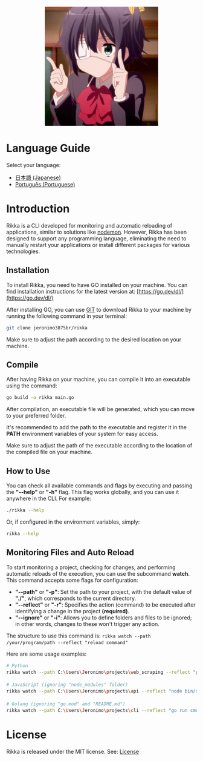 <p align="center">
 <img src="https://github.com/jeronimo3875br/rikka/blob/master/assets/rikka_main.gif" alt="rikka_main" width="300"/>
</p>

# Language Guide

Select your language:

- [日本語 (Japanese)](./README.md)
- [Português (Portuguese)](./README.pt.md)

# Introduction
Rikka is a CLI developed for monitoring and automatic reloading of applications, similar to solutions like [nodemon](https://github.com/remy/nodemon). However, Rikka has been designed to support any programming language, eliminating the need to manually restart your applications or install different packages for various technologies.

## Installation
To install Rikka, you need to have GO installed on your machine. You can find installation instructions for the latest version at: [https://go.dev/dl/](https://go.dev/dl/)

After installing GO, you can use [GIT](https://git-scm.com/) to download Rikka to your machine by running the following command in your terminal:

```sh 
git clone jeronimo3875br/rikka
```

Make sure to adjust the path according to the desired location on your machine.

## Compile 
After having Rikka on your machine, you can compile it into an executable using the command:

```sh
go build -o rikka main.go
```

After compilation, an executable file will be generated, which you can move to your preferred folder.

It's recommended to add the path to the executable and register it in the **PATH** environment variables of your system for easy access.

Make sure to adjust the path of the executable according to the location of the compiled file on your machine.

## How to Use
You can check all available commands and flags by executing and passing the **"--help"** or **"-h"** flag. This flag works globally, and you can use it anywhere in the CLI. For example:

```sh
./rikka --help
```

Or, if configured in the environment variables, simply:
 
 ```sh
 rikka --help
```

## Monitoring Files and Auto Reload
To start monitoring a project, checking for changes, and performing automatic reloads of the execution, you can use the subcommand **watch**. This command accepts some flags for configuration:

- **"--path"** or **"-p"**: Set the path to your project, with the default value of **"./"**, which corresponds to the current directory.
- **"--reflect"** or **"-r"**: Specifies the action (command) to be executed after identifying a change in the project **(required)**.
- **"--ignore"** or **"-i"**: Allows you to define folders and files to be ignored; in other words, changes to these won't trigger any action.

The structure to use this command is: `rikka watch --path /your/program/path --reflect "reload command"`

Here are some usage examples:

```sh
# Python
rikka watch --path C:\Users\Jeronimo\projects\web_scraping --reflect "python main.py"

# JavaScript (ignoring "node_modules" folder)
rikka watch --path C:\Users\Jeronimo\projects\api --reflect "node bin/server.js" --ignore node_modules

# Golang (ignoring "go.mod" and "README.md")
rikka watch --path C:\Users\Jeronimo\projects\cli --reflect "go run cmd/main.go" --ignore go.mod,README.md
```

# License
Rikka is released under the MIT license. See: <a href="https://github.com/jeronimo3875br/rikka/blob/master/LICENSE">License</a>
